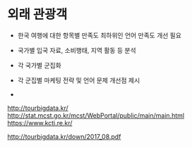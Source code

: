 # 외래 관광객 

- 한국 여행에 대한 항목별 만족도 최하위인 언어 만족도 개선 필요

- 국가별 입국 자료, 소비행태, 지역 활동 등 분석

- 각 국가별 군집화

- 각 군집별 마케팅 전략 및 언어 문제 개선점 제시

-   


http://tourbigdata.kr/
http://stat.mcst.go.kr/mcst/WebPortal/public/main/main.html
https://www.kcti.re.kr/

http://tourbigdata.kr/down/2017_08.pdf
